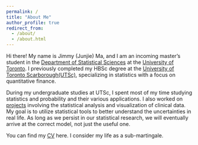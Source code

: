 ```yaml
---
permalink: /
title: "About Me"
author_profile: true
redirect_from: 
  - /about/
  - /about.html
---
```


Hi there! My name is Jimmy (Junjie) Ma, and I am an incoming master’s student in the [Department of Statistical Sciences](https://www.statistics.utoronto.ca/) at the [University of Toronto](https://www.utoronto.ca/). I previously completed my HBSc degree at the [University of Toronto Scarborough(UTSc)](https://www.utsc.utoronto.ca/cms/), specializing in statistics with a focus on quantitative finance.

During my undergraduate studies at UTSc, I spent most of my time studying statistics and probability and their various applications. I also worked on [projects](https://jimmyma1006.github.io/projects/) involving the statistical analysis and visualization of clinical data. My goal is to utilize statistical tools to better understand the uncertainties in real life. As long as we persist in our statistical research, we will eventually arrive at the correct model, not just the useful one.

You can find my [CV](assets/Junjie_CV.pdf) here. I consider my life as a sub-martingale.
